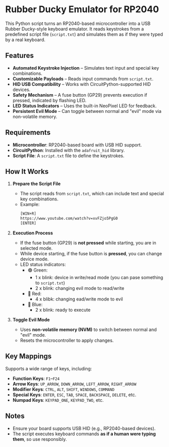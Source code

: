 # Rubber Ducky Emulator for RP2040  

This Python script turns an RP2040-based microcontroller into a USB Rubber Ducky-style keyboard emulator. It reads keystrokes from a predefined script file (`script.txt`) and simulates them as if they were typed by a real keyboard.  

## Features  

- **Automated Keystroke Injection** – Simulates text input and special key combinations.  
- **Customizable Payloads** – Reads input commands from `script.txt`.  
- **HID USB Compatibility** – Works with CircuitPython-supported HID devices.  
- **Safety Mechanism** – A fuse button (GP29) prevents execution if pressed, indicated by flashing LED.  
- **LED Status Indicators** – Uses the built-in NeoPixel LED for feedback.  
- **Persistent Evil Mode** – Can toggle between normal and "evil" mode via non-volatile memory.  

## Requirements  

- **Microcontroller**: RP2040-based board with USB HID support.  
- **CircuitPython**: Installed with the `adafruit_hid` library.  
- **Script File**: A `script.txt` file to define the keystrokes.  

## How It Works  

1. **Prepare the Script File**  
   - The script reads from `script.txt`, which can include text and special key combinations.  
   - Example:  
     ```txt
     [WIN+R]
     https://www.youtube.com/watch?v=xvFZjo5PgG0
     [ENTER]
     ```
  
2. **Execution Process**  
   - If the fuse button (GP29) is **not pressed** while starting, you are in selected mode.  
   - While device starting, if the fuse button is **pressed**, you can change device mode.  
   - LED status indicators:  
     - 🟢 Green: 
        - 1 x blink: device in write/read mode (you can pase something to `script.txt`)
        - 2 x blink: changing evil mode to read/write
     - 🔴 Red:
        - 4 x blibk: changing ead/write mode to evil
     - 🔵 Blue:
        -  2 x blink: ready to execute

3. **Toggle Evil Mode**  
   - Uses **non-volatile memory (NVM)** to switch between normal and "evil" mode.  
   - Resets the microcontroller to apply changes.  

## Key Mappings  

Supports a wide range of keys, including:  

- **Function Keys**: `F1`–`F24`  
- **Arrow Keys**: `UP_ARROW`, `DOWN_ARROW`, `LEFT_ARROW`, `RIGHT_ARROW`  
- **Modifier Keys**: `CTRL`, `ALT`, `SHIFT`, `WINDOWS`, `COMMAND`  
- **Special Keys**: `ENTER`, `ESC`, `TAB`, `SPACE`, `BACKSPACE`, `DELETE`, etc.  
- **Numpad Keys**: `KEYPAD_ONE`, `KEYPAD_TWO`, etc.  

## Notes  

- Ensure your board supports USB HID (e.g., RP2040-based devices).  
- The script executes keyboard commands **as if a human were typing them**, so use responsibly.  
